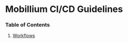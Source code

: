 

# Mobillium CI/CD Guidelines

### Table of Contents


1. [Workflows](https://github.com/mobillium/MobilliumCICDGuidelines/blob/feature/workflows/workflows.md)
